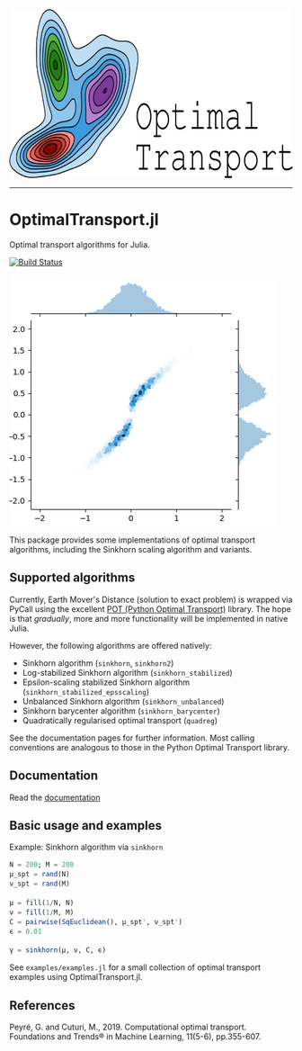 <a href="http://zsteve.phatcode.net/OptimalTransportDocs/">
<img src="images/optimaltransport_logo.png" height="300"><br>
  </a>
  
---

# OptimalTransport.jl

Optimal transport algorithms for Julia.

[![Build Status](https://travis-ci.com/zsteve/OptimalTransport.jl.svg?branch=master)](https://travis-ci.com/zsteve/OptimalTransport.jl.svg?branch=master)

![example histogram](example.png)

This package provides some implementations of optimal transport algorithms, including the Sinkhorn scaling algorithm and variants. 

## Supported algorithms

Currently, Earth Mover's Distance (solution to exact problem) is wrapped via PyCall using the excellent [POT (Python Optimal Transport)](https://pythonot.github.io/) library. The hope is that _gradually_, more and more functionality will be implemented in native Julia.

However, the following algorithms are offered natively:

* Sinkhorn algorithm (`sinkhorn`, `sinkhorn2`)
* Log-stabilized Sinkhorn algorithm (`sinkhorn_stabilized`)
* Epsilon-scaling stabilized Sinkhorn algorithm (`sinkhorn_stabilized_epsscaling`) 
* Unbalanced Sinkhorn algorithm (`sinkhorn_unbalanced`)
* Sinkhorn barycenter algorithm (`sinkhorn_barycenter`)
* Quadratically regularised optimal transport (`quadreg`)

See the documentation pages for further information. Most calling conventions are analogous to those in the Python Optimal Transport library.

## Documentation

Read the [documentation](http://zsteve.phatcode.net/OptimalTransportDocs/)

## Basic usage and examples

Example: Sinkhorn algorithm via `sinkhorn`
```julia
N = 200; M = 200
μ_spt = rand(N)
ν_spt = rand(M)

μ = fill(1/N, N)
ν = fill(1/M, M) 
C = pairwise(SqEuclidean(), μ_spt', ν_spt')
ϵ = 0.01

γ = sinkhorn(μ, ν, C, ϵ)
```

See `examples/examples.jl` for a small collection of optimal transport examples using OptimalTransport.jl.

## References

Peyré, G. and Cuturi, M., 2019. Computational optimal transport. Foundations and Trends® in Machine Learning, 11(5-6), pp.355-607.

